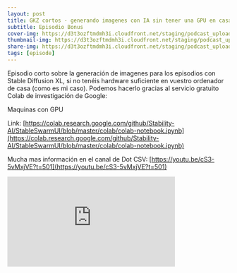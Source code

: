 ```yaml
---
layout: post
title: GKZ cortos - generando imagenes con IA sin tener una GPU en casa
subtitle: Episodio Bonus
cover-img: https://d3t3ozftmdmh3i.cloudfront.net/staging/podcast_uploaded_episode/14743809/14743809-1691318850382-cb0efc1039add.jpg
thumbnail-img: https://d3t3ozftmdmh3i.cloudfront.net/staging/podcast_uploaded_episode/14743809/14743809-1691318850382-cb0efc1039add.jpg
share-img: https://d3t3ozftmdmh3i.cloudfront.net/staging/podcast_uploaded_episode/14743809/14743809-1691318850382-cb0efc1039add.jpg
tags: [episode]
---
```


Episodio corto sobre la generación de imagenes para los episodios con Stable Diffusion XL, si no tenéis hardware suficiente en vuestro ordenador de casa (como es mi caso).
Podemos hacerlo gracias al servicio gratuito Colab de investigación de Google:

 Maquinas con GPU

 Link: [https://colab.research.google.com/github/Stability-AI/StableSwarmUI/blob/master/colab/colab-notebook.ipynb](https://colab.research.google.com/github/Stability-AI/StableSwarmUI/blob/master/colab/colab-notebook.ipynb)

 Mucha mas información en el canal de Dot CSV: [https://youtu.be/cS3-5vMxjVE?t=501](https://youtu.be/cS3-5vMxjVE?t=501)
<iframe src='https://podcasters.spotify.com/pod/show/geekingzone/embed/episodes/GKZ-cortos---generando-imgenes-con-IA-sin-tener-una-GPU-en-casa-e27pheb' height='204px' width='380px' frameborder='0' scrolling='no'></iframe>